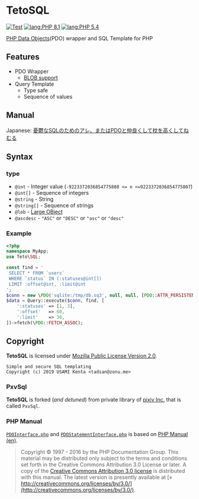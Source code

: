 TetoSQL
=======

[![Test](https://github.com/BaguettePHP/TetoSQL/actions/workflows/test.yml/badge.svg)](https://github.com/BaguettePHP/TetoSQL/actions/workflows/test.yml)
[![lang:PHP 8.1](https://img.shields.io/badge/lang-PHP%208.1-brightgreen.svg)](https://php.net/manual/migration82.php)
[![lang:PHP 5.4](https://img.shields.io/badge/lang-PHP%205.4-green.svg)](https://php.net/downloads.php)

[PHP Data Objects](http://php.net/manual/book.pdo.php)(PDO) wrapper and SQL Template for PHP

Features
--------

- PDO Wrapper
  - [BLOB support](http://php.net/manual/pdo.lobs.php)
- Query Template
  - Type safe
  - Sequence of values

Manual
------

Japanese: [憂鬱なSQLのためのアレ、またはPDOと仲良くして枕を高くしてねむる](http://qiita.com/tadsan/items/e615a779baa6eabdab47)

Syntax
------

### type

* `@int` - Integer value (`-9223372036854775808 <= n <=9223372036854775807`)
* `@int[]` - Sequence of integers
* `@string` - String
* `@string[]` - Sequence of strings
* `@lob` - [Large OBject](http://php.net/manual/pdo.lobs.php)
* `@ascdesc` - `"ASC"` or `"DESC"` or `"asc"` or `"desc"`

### Example

``` php
<?php
namespace MyApp;
use Teto\SQL;

const find = '
 SELECT * FROM `users`
 WHERE `status` IN (:statuses@int[])
 LIMIT :offset@int, :limit@int
';
$conn = new \PDO('sqlite:/tmp/db.sq3', null, null, [PDO::ATTR_PERSISTENT => true]);
$data = Query::execute($conn, find, [
    ':statuses' => [1, 3],
    ':offset'   => 60,
    ':limit'    => 30,
])->fetch(\PDO::FETCH_ASSOC);
```

Copyright
---------

**TetoSQL** is licensed under [Mozilla Public License Version 2.0](https://www.mozilla.org/en-US/MPL/2.0/).

    Simple and secure SQL templating
    Copyright (c) 2019 USAMI Kenta <tadsan@zonu.me>

### PxvSql

**TetoSQL** is forked (*and detuned*) from private library of [pixiv Inc.](http://www.pixiv.co.jp/) that is called `PxvSql`.

### PHP Manual

[`PDOInterface.php`](http://php.net/manual/en/class.pdo.php) and [`PDOStatementInterface.php`](http://php.net/manual/en/class.pdostatement.php) is based on [PHP Manual (en)](http://php.net/manual/en/index.php).

> Copyright © 1997 - 2016 by the PHP Documentation Group. This material may be distributed only subject to the terms and conditions set forth in the Creative Commons Attribution 3.0 License or later. A copy of the [Creative Commons Attribution 3.0 license](http://php.net/manual/en/copyright.php) is distributed with this manual. The latest version is presently available at [» http://creativecommons.org/licenses/by/3.0/](http://creativecommons.org/licenses/by/3.0/).
